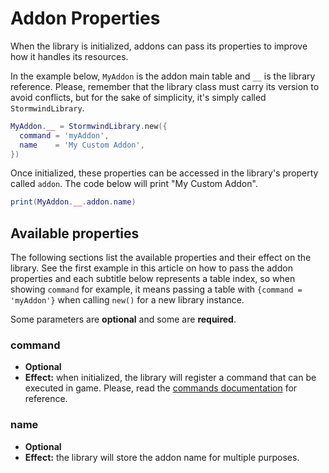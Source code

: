 # Addon Properties

When the library is initialized, addons can pass its properties to
improve how it handles its resources.

In the example below, `MyAddon` is the addon main table and `__` is
the library reference. Please, remember that the library class must
carry its version to avoid conflicts, but for the sake of simplicity,
it's simply called `StormwindLibrary`.

```lua
MyAddon.__ = StormwindLibrary.new({
  command = 'myAddon',
  name    = 'My Custom Addon',
})
```

Once initialized, these properties can be accessed in the library's
property called `addon`. The code below will print "My Custom Addon".

```lua
print(MyAddon.__.addon.name)
```

## Available properties

The following sections list the available properties and their effect
on the library. See the first example in this article on how to pass
the addon properties and each subtitle below represents a table index,
so when showing `command` for example, it means passing a table with
`{command = 'myAddon'}` when calling `new()` for a new library instance.

Some parameters are **optional** and some are **required**.

### command

* **Optional**
* **Effect:** when initialized, the library will register a command
that can be executed in game. Please, read the
[commands documentation](../commands/overview) for reference.

### name

* **Optional**
* **Effect:** the library will store the addon name for multiple purposes.

